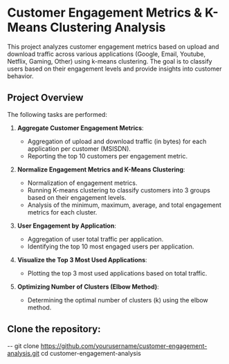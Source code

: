 # Customer Engagement Metrics & K-Means Clustering Analysis

This project analyzes customer engagement metrics based on upload and download traffic across various applications (Google, Email, Youtube, Netflix, Gaming, Other) using k-means clustering. The goal is to classify users based on their engagement levels and provide insights into customer behavior.

## Project Overview

The following tasks are performed:

1. **Aggregate Customer Engagement Metrics**: 
   - Aggregation of upload and download traffic (in bytes) for each application per customer (MSISDN).
   - Reporting the top 10 customers per engagement metric.

2. **Normalize Engagement Metrics and K-Means Clustering**:
   - Normalization of engagement metrics.
   - Running K-means clustering to classify customers into 3 groups based on their engagement levels.
   - Analysis of the minimum, maximum, average, and total engagement metrics for each cluster.

3. **User Engagement by Application**:
   - Aggregation of user total traffic per application.
   - Identifying the top 10 most engaged users per application.

4. **Visualize the Top 3 Most Used Applications**:
   - Plotting the top 3 most used applications based on total traffic.

5. **Optimizing Number of Clusters (Elbow Method)**:
   - Determining the optimal number of clusters (k) using the elbow method.


## Clone the repository:

 -- git clone https://github.com/yourusername/customer-engagement-analysis.git
cd customer-engagement-analysis

